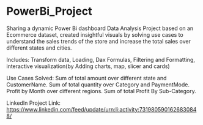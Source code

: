 # PowerBi_Project

Sharing a dynamic Power Bi dashboard Data Analysis Project based on an Ecommerce dataset, 
created insightful visuals by solving use cases to understand the sales trends of the store 
and increase the total sales over different states and cities.

Includes: Transform data, Loading, Dax Formulas, Filtering and Formatting, 
interactive visualization(by Adding charts, map, slicer and cards)

Use Cases Solved:
Sum of total amount over different state and CustomerName.
Sum of total quantity over Category and PaymentMode.
Profit by Month over different regions.
Sum of total Profit By Sub-Category.

LinkedIn Project Link:
https://www.linkedin.com/feed/update/urn:li:activity:7319805901626830848/
